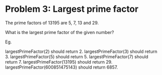 # Problem 3: Largest prime factor

The prime factors of 13195 are 5, 7, 13 and 29.

What is the largest prime factor of the given number?

Eg. 

largestPrimeFactor(2) should return 2.
largestPrimeFactor(3) should return 3.
largestPrimeFactor(5) should return 5.
largestPrimeFactor(7) should return 7.
largestPrimeFactor(13195) should return 29.
largestPrimeFactor(600851475143) should return 6857.
